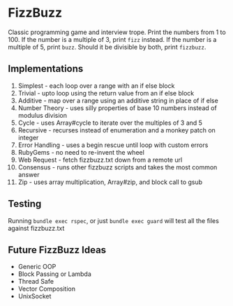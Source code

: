 # FizzBuzz
Classic programming game and interview trope. Print the numbers from 1 to 100. If the number is a multiple of 3, print `fizz` instead. If the number is a multiple of 5, print `buzz`. Should it be divisible by both, print `fizzbuzz`.

## Implementations
1. Simplest - each loop over a range with an if else block
2. Trivial - upto loop using the return value from an if else block
3. Additive - map over a range using an additive string in place of if else
4. Number Theory - uses silly properties of base 10 numbers instead of modulus division
5. Cycle - uses Array#cycle to iterate over the multiples of 3 and 5
6. Recursive - recurses instead of enumeration and a monkey patch on integer
7. Error Handling - uses a begin rescue until loop with custom errors
8. RubyGems - no need to re-invent the wheel
9. Web Request - fetch fizzbuzz.txt down from a remote url
10. Consensus - runs other fizzbuzz scripts and takes the most common answer
11. Zip - uses array multiplication, Array#zip, and block call to gsub

## Testing
Running `bundle exec rspec`, or just `bundle exec guard` will test all the files against fizzbuzz.txt

## Future FizzBuzz Ideas
* Generic OOP
* Block Passing or Lambda
* Thread Safe
* Vector Composition
* UnixSocket
